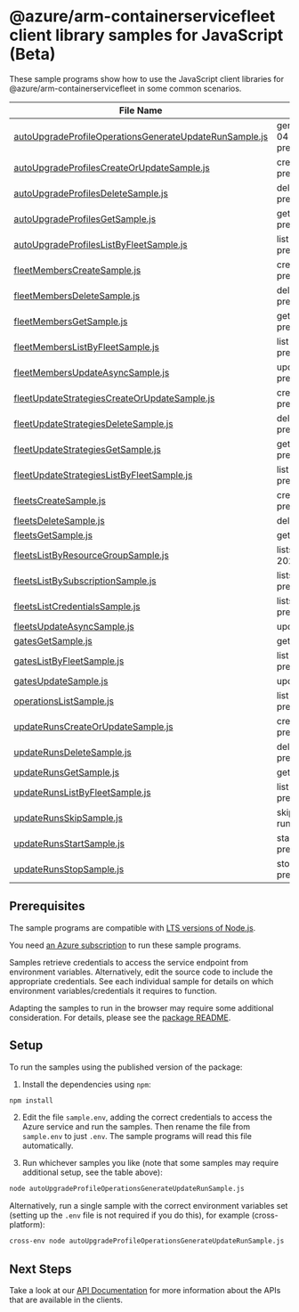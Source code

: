 # @azure/arm-containerservicefleet client library samples for JavaScript (Beta)

These sample programs show how to use the JavaScript client libraries for @azure/arm-containerservicefleet in some common scenarios.

| **File Name**                                                                                                 | **Description**                                                                                                                                                     |
| ------------------------------------------------------------------------------------------------------------- | ------------------------------------------------------------------------------------------------------------------------------------------------------------------- |
| [autoUpgradeProfileOperationsGenerateUpdateRunSample.js][autoupgradeprofileoperationsgenerateupdaterunsample] | generates an update run for a given auto upgrade profile. x-ms-original-file: 2025-04-01-preview/AutoUpgradeProfileOperations_GenerateUpdateRun_MaximumSet_Gen.json |
| [autoUpgradeProfilesCreateOrUpdateSample.js][autoupgradeprofilescreateorupdatesample]                         | create a AutoUpgradeProfile x-ms-original-file: 2025-04-01-preview/AutoUpgradeProfiles_CreateOrUpdate.json                                                          |
| [autoUpgradeProfilesDeleteSample.js][autoupgradeprofilesdeletesample]                                         | delete a AutoUpgradeProfile x-ms-original-file: 2025-04-01-preview/AutoUpgradeProfiles_Delete.json                                                                  |
| [autoUpgradeProfilesGetSample.js][autoupgradeprofilesgetsample]                                               | get a AutoUpgradeProfile x-ms-original-file: 2025-04-01-preview/AutoUpgradeProfiles_Get.json                                                                        |
| [autoUpgradeProfilesListByFleetSample.js][autoupgradeprofileslistbyfleetsample]                               | list AutoUpgradeProfile resources by Fleet x-ms-original-file: 2025-04-01-preview/AutoUpgradeProfiles_ListByFleet.json                                              |
| [fleetMembersCreateSample.js][fleetmemberscreatesample]                                                       | create a FleetMember x-ms-original-file: 2025-04-01-preview/FleetMembers_Create.json                                                                                |
| [fleetMembersDeleteSample.js][fleetmembersdeletesample]                                                       | delete a FleetMember x-ms-original-file: 2025-04-01-preview/FleetMembers_Delete.json                                                                                |
| [fleetMembersGetSample.js][fleetmembersgetsample]                                                             | get a FleetMember x-ms-original-file: 2025-04-01-preview/FleetMembers_Get.json                                                                                      |
| [fleetMembersListByFleetSample.js][fleetmemberslistbyfleetsample]                                             | list FleetMember resources by Fleet x-ms-original-file: 2025-04-01-preview/FleetMembers_ListByFleet.json                                                            |
| [fleetMembersUpdateAsyncSample.js][fleetmembersupdateasyncsample]                                             | update a FleetMember x-ms-original-file: 2025-04-01-preview/FleetMembers_Update.json                                                                                |
| [fleetUpdateStrategiesCreateOrUpdateSample.js][fleetupdatestrategiescreateorupdatesample]                     | create a FleetUpdateStrategy x-ms-original-file: 2025-04-01-preview/FleetUpdateStrategies_CreateOrUpdate_MaximumSet_Gen.json                                        |
| [fleetUpdateStrategiesDeleteSample.js][fleetupdatestrategiesdeletesample]                                     | delete a FleetUpdateStrategy x-ms-original-file: 2025-04-01-preview/FleetUpdateStrategies_Delete_MaximumSet_Gen.json                                                |
| [fleetUpdateStrategiesGetSample.js][fleetupdatestrategiesgetsample]                                           | get a FleetUpdateStrategy x-ms-original-file: 2025-04-01-preview/FleetUpdateStrategies_Get_MaximumSet_Gen.json                                                      |
| [fleetUpdateStrategiesListByFleetSample.js][fleetupdatestrategieslistbyfleetsample]                           | list FleetUpdateStrategy resources by Fleet x-ms-original-file: 2025-04-01-preview/FleetUpdateStrategies_ListByFleet_MaximumSet_Gen.json                            |
| [fleetsCreateSample.js][fleetscreatesample]                                                                   | creates or updates a Fleet. x-ms-original-file: 2025-04-01-preview/Fleets_CreateOrUpdate.json                                                                       |
| [fleetsDeleteSample.js][fleetsdeletesample]                                                                   | delete a Fleet x-ms-original-file: 2025-04-01-preview/Fleets_Delete.json                                                                                            |
| [fleetsGetSample.js][fleetsgetsample]                                                                         | gets a Fleet. x-ms-original-file: 2025-04-01-preview/Fleets_Get.json                                                                                                |
| [fleetsListByResourceGroupSample.js][fleetslistbyresourcegroupsample]                                         | lists fleets in the specified subscription and resource group. x-ms-original-file: 2025-04-01-preview/Fleets_ListByResourceGroup.json                               |
| [fleetsListBySubscriptionSample.js][fleetslistbysubscriptionsample]                                           | lists fleets in the specified subscription. x-ms-original-file: 2025-04-01-preview/Fleets_ListBySub.json                                                            |
| [fleetsListCredentialsSample.js][fleetslistcredentialssample]                                                 | lists the user credentials of a Fleet. x-ms-original-file: 2025-04-01-preview/Fleets_ListCredentialsResult.json                                                     |
| [fleetsUpdateAsyncSample.js][fleetsupdateasyncsample]                                                         | update a Fleet x-ms-original-file: 2025-04-01-preview/Fleets_PatchTags.json                                                                                         |
| [gatesGetSample.js][gatesgetsample]                                                                           | get a Gate x-ms-original-file: 2025-04-01-preview/Gates_Get.json                                                                                                    |
| [gatesListByFleetSample.js][gateslistbyfleetsample]                                                           | list Gate resources by Fleet x-ms-original-file: 2025-04-01-preview/Gates_ListByFleet.json                                                                          |
| [gatesUpdateSample.js][gatesupdatesample]                                                                     | update a Gate x-ms-original-file: 2025-04-01-preview/Gates_Update.json                                                                                              |
| [operationsListSample.js][operationslistsample]                                                               | list the operations for the provider x-ms-original-file: 2025-04-01-preview/Operations_List.json                                                                    |
| [updateRunsCreateOrUpdateSample.js][updaterunscreateorupdatesample]                                           | create a UpdateRun x-ms-original-file: 2025-04-01-preview/UpdateRuns_CreateOrUpdate.json                                                                            |
| [updateRunsDeleteSample.js][updaterunsdeletesample]                                                           | delete a UpdateRun x-ms-original-file: 2025-04-01-preview/UpdateRuns_Delete.json                                                                                    |
| [updateRunsGetSample.js][updaterunsgetsample]                                                                 | get a UpdateRun x-ms-original-file: 2025-04-01-preview/UpdateRuns_Get.json                                                                                          |
| [updateRunsListByFleetSample.js][updaterunslistbyfleetsample]                                                 | list UpdateRun resources by Fleet x-ms-original-file: 2025-04-01-preview/UpdateRuns_ListByFleet.json                                                                |
| [updateRunsSkipSample.js][updaterunsskipsample]                                                               | skips one or a combination of member/group/stage/afterStageWait(s) of an update run. x-ms-original-file: 2025-04-01-preview/UpdateRuns_Skip.json                    |
| [updateRunsStartSample.js][updaterunsstartsample]                                                             | starts an UpdateRun. x-ms-original-file: 2025-04-01-preview/UpdateRuns_Start.json                                                                                   |
| [updateRunsStopSample.js][updaterunsstopsample]                                                               | stops an UpdateRun. x-ms-original-file: 2025-04-01-preview/UpdateRuns_Stop.json                                                                                     |

## Prerequisites

The sample programs are compatible with [LTS versions of Node.js](https://github.com/nodejs/release#release-schedule).

You need [an Azure subscription][freesub] to run these sample programs.

Samples retrieve credentials to access the service endpoint from environment variables. Alternatively, edit the source code to include the appropriate credentials. See each individual sample for details on which environment variables/credentials it requires to function.

Adapting the samples to run in the browser may require some additional consideration. For details, please see the [package README][package].

## Setup

To run the samples using the published version of the package:

1. Install the dependencies using `npm`:

```bash
npm install
```

2. Edit the file `sample.env`, adding the correct credentials to access the Azure service and run the samples. Then rename the file from `sample.env` to just `.env`. The sample programs will read this file automatically.

3. Run whichever samples you like (note that some samples may require additional setup, see the table above):

```bash
node autoUpgradeProfileOperationsGenerateUpdateRunSample.js
```

Alternatively, run a single sample with the correct environment variables set (setting up the `.env` file is not required if you do this), for example (cross-platform):

```bash
cross-env node autoUpgradeProfileOperationsGenerateUpdateRunSample.js
```

## Next Steps

Take a look at our [API Documentation][apiref] for more information about the APIs that are available in the clients.

[autoupgradeprofileoperationsgenerateupdaterunsample]: https://github.com/Azure/azure-sdk-for-js/blob/main/sdk/containerservice/arm-containerservicefleet/samples/v2-beta/javascript/autoUpgradeProfileOperationsGenerateUpdateRunSample.js
[autoupgradeprofilescreateorupdatesample]: https://github.com/Azure/azure-sdk-for-js/blob/main/sdk/containerservice/arm-containerservicefleet/samples/v2-beta/javascript/autoUpgradeProfilesCreateOrUpdateSample.js
[autoupgradeprofilesdeletesample]: https://github.com/Azure/azure-sdk-for-js/blob/main/sdk/containerservice/arm-containerservicefleet/samples/v2-beta/javascript/autoUpgradeProfilesDeleteSample.js
[autoupgradeprofilesgetsample]: https://github.com/Azure/azure-sdk-for-js/blob/main/sdk/containerservice/arm-containerservicefleet/samples/v2-beta/javascript/autoUpgradeProfilesGetSample.js
[autoupgradeprofileslistbyfleetsample]: https://github.com/Azure/azure-sdk-for-js/blob/main/sdk/containerservice/arm-containerservicefleet/samples/v2-beta/javascript/autoUpgradeProfilesListByFleetSample.js
[fleetmemberscreatesample]: https://github.com/Azure/azure-sdk-for-js/blob/main/sdk/containerservice/arm-containerservicefleet/samples/v2-beta/javascript/fleetMembersCreateSample.js
[fleetmembersdeletesample]: https://github.com/Azure/azure-sdk-for-js/blob/main/sdk/containerservice/arm-containerservicefleet/samples/v2-beta/javascript/fleetMembersDeleteSample.js
[fleetmembersgetsample]: https://github.com/Azure/azure-sdk-for-js/blob/main/sdk/containerservice/arm-containerservicefleet/samples/v2-beta/javascript/fleetMembersGetSample.js
[fleetmemberslistbyfleetsample]: https://github.com/Azure/azure-sdk-for-js/blob/main/sdk/containerservice/arm-containerservicefleet/samples/v2-beta/javascript/fleetMembersListByFleetSample.js
[fleetmembersupdateasyncsample]: https://github.com/Azure/azure-sdk-for-js/blob/main/sdk/containerservice/arm-containerservicefleet/samples/v2-beta/javascript/fleetMembersUpdateAsyncSample.js
[fleetupdatestrategiescreateorupdatesample]: https://github.com/Azure/azure-sdk-for-js/blob/main/sdk/containerservice/arm-containerservicefleet/samples/v2-beta/javascript/fleetUpdateStrategiesCreateOrUpdateSample.js
[fleetupdatestrategiesdeletesample]: https://github.com/Azure/azure-sdk-for-js/blob/main/sdk/containerservice/arm-containerservicefleet/samples/v2-beta/javascript/fleetUpdateStrategiesDeleteSample.js
[fleetupdatestrategiesgetsample]: https://github.com/Azure/azure-sdk-for-js/blob/main/sdk/containerservice/arm-containerservicefleet/samples/v2-beta/javascript/fleetUpdateStrategiesGetSample.js
[fleetupdatestrategieslistbyfleetsample]: https://github.com/Azure/azure-sdk-for-js/blob/main/sdk/containerservice/arm-containerservicefleet/samples/v2-beta/javascript/fleetUpdateStrategiesListByFleetSample.js
[fleetscreatesample]: https://github.com/Azure/azure-sdk-for-js/blob/main/sdk/containerservice/arm-containerservicefleet/samples/v2-beta/javascript/fleetsCreateSample.js
[fleetsdeletesample]: https://github.com/Azure/azure-sdk-for-js/blob/main/sdk/containerservice/arm-containerservicefleet/samples/v2-beta/javascript/fleetsDeleteSample.js
[fleetsgetsample]: https://github.com/Azure/azure-sdk-for-js/blob/main/sdk/containerservice/arm-containerservicefleet/samples/v2-beta/javascript/fleetsGetSample.js
[fleetslistbyresourcegroupsample]: https://github.com/Azure/azure-sdk-for-js/blob/main/sdk/containerservice/arm-containerservicefleet/samples/v2-beta/javascript/fleetsListByResourceGroupSample.js
[fleetslistbysubscriptionsample]: https://github.com/Azure/azure-sdk-for-js/blob/main/sdk/containerservice/arm-containerservicefleet/samples/v2-beta/javascript/fleetsListBySubscriptionSample.js
[fleetslistcredentialssample]: https://github.com/Azure/azure-sdk-for-js/blob/main/sdk/containerservice/arm-containerservicefleet/samples/v2-beta/javascript/fleetsListCredentialsSample.js
[fleetsupdateasyncsample]: https://github.com/Azure/azure-sdk-for-js/blob/main/sdk/containerservice/arm-containerservicefleet/samples/v2-beta/javascript/fleetsUpdateAsyncSample.js
[gatesgetsample]: https://github.com/Azure/azure-sdk-for-js/blob/main/sdk/containerservice/arm-containerservicefleet/samples/v2-beta/javascript/gatesGetSample.js
[gateslistbyfleetsample]: https://github.com/Azure/azure-sdk-for-js/blob/main/sdk/containerservice/arm-containerservicefleet/samples/v2-beta/javascript/gatesListByFleetSample.js
[gatesupdatesample]: https://github.com/Azure/azure-sdk-for-js/blob/main/sdk/containerservice/arm-containerservicefleet/samples/v2-beta/javascript/gatesUpdateSample.js
[operationslistsample]: https://github.com/Azure/azure-sdk-for-js/blob/main/sdk/containerservice/arm-containerservicefleet/samples/v2-beta/javascript/operationsListSample.js
[updaterunscreateorupdatesample]: https://github.com/Azure/azure-sdk-for-js/blob/main/sdk/containerservice/arm-containerservicefleet/samples/v2-beta/javascript/updateRunsCreateOrUpdateSample.js
[updaterunsdeletesample]: https://github.com/Azure/azure-sdk-for-js/blob/main/sdk/containerservice/arm-containerservicefleet/samples/v2-beta/javascript/updateRunsDeleteSample.js
[updaterunsgetsample]: https://github.com/Azure/azure-sdk-for-js/blob/main/sdk/containerservice/arm-containerservicefleet/samples/v2-beta/javascript/updateRunsGetSample.js
[updaterunslistbyfleetsample]: https://github.com/Azure/azure-sdk-for-js/blob/main/sdk/containerservice/arm-containerservicefleet/samples/v2-beta/javascript/updateRunsListByFleetSample.js
[updaterunsskipsample]: https://github.com/Azure/azure-sdk-for-js/blob/main/sdk/containerservice/arm-containerservicefleet/samples/v2-beta/javascript/updateRunsSkipSample.js
[updaterunsstartsample]: https://github.com/Azure/azure-sdk-for-js/blob/main/sdk/containerservice/arm-containerservicefleet/samples/v2-beta/javascript/updateRunsStartSample.js
[updaterunsstopsample]: https://github.com/Azure/azure-sdk-for-js/blob/main/sdk/containerservice/arm-containerservicefleet/samples/v2-beta/javascript/updateRunsStopSample.js
[apiref]: https://learn.microsoft.com/javascript/api/@azure/arm-containerservicefleet?view=azure-node-preview
[freesub]: https://azure.microsoft.com/free/
[package]: https://github.com/Azure/azure-sdk-for-js/tree/main/sdk/containerservice/arm-containerservicefleet/README.md
